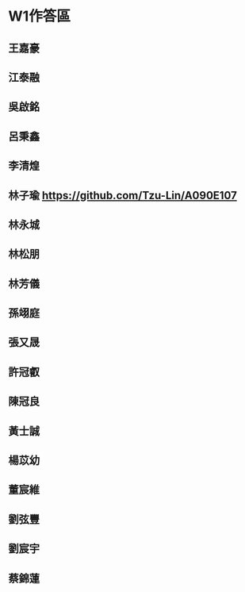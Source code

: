 # W1作答區

## 王嘉豪
## 江泰融
## 吳啟銘
## 呂秉鑫
## 李清煌
## 林子瑜 https://github.com/Tzu-Lin/A090E107
## 林永城
## 林松朋
## 林芳儀
## 孫翊庭
## 張又晟
## 許冠叡
## 陳冠良
## 黃士誠
## 楊苡幼
## 董宸維
## 劉弦豐
## 劉宸宇
## 蔡錦蓮

